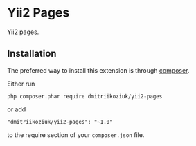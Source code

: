 Yii2 Pages
========================
Yii2 pages.

Installation
------------

The preferred way to install this extension is through [composer](http://getcomposer.org/download/).

Either run

```
php composer.phar require dmitriikoziuk/yii2-pages
```

or add

```
"dmitriikoziuk/yii2-pages": "~1.0"
```

to the require section of your `composer.json` file.